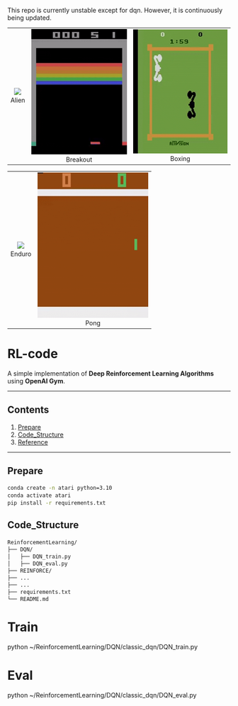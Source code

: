 <!-- <div align="center"> -->

This repo is currently unstable except for dqn. However, it is continuously being updated.


<table>
  <tr>
    <td align="center"><img src="img/Alien.gif" width="250"/><br>Alien</td>
    <td align="center"><img src="img/Breakout.gif" width="250"/><br>Breakout</td>
    <td align="center"><img src="img/Boxing.gif" width="250"/><br>Boxing</td>
  </tr>
</table>


<div align="center">
<table>
  <tr>
    <td align="center"><img src="img/Enduro.gif" width="250"/><br>Enduro</td>
    <td align="center"><img src="img/Pong.gif" width="250"/><br>Pong</td>
  </tr>
</table>
</div>



# RL-code

A simple implementation of **Deep Reinforcement Learning Algorithms** using **OpenAI Gym**.

---

## Contents
 
1. [Prepare](#prepare)  
2. [Code_Structure](#Code_Structure)  
3. [Reference](#reference)

---

## Prepare

```bash
conda create -n atari python=3.10
conda activate atari
pip install -r requirements.txt
```

## Code_Structure
```plaintext
ReinforcementLearning/                    
├── DQN/
│   ├── DQN_train.py
│   ├── DQN_eval.py
├── REINFORCE/
├── ...
├── ...
├── requirements.txt
└── README.md
```

# Train
python ~/ReinforcementLearning/DQN/classic_dqn/DQN_train.py 

# Eval
python ~/ReinforcementLearning/DQN/classic_dqn/DQN_eval.py 


